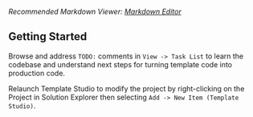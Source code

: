 *Recommended Markdown Viewer: [Markdown Editor](https://marketplace.visualstudio.com/items?itemName=MadsKristensen.MarkdownEditor2)*

## Getting Started
Browse and address `TODO:` comments in `View -> Task List` to learn the codebase and understand next steps for turning template code into production code.

Relaunch Template Studio to modify the project by right-clicking on the Project in Solution Explorer then selecting `Add -> New Item (Template Studio)`.
